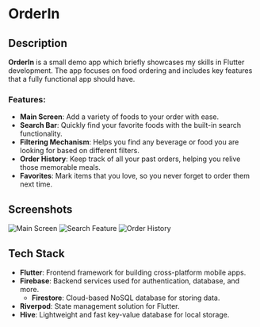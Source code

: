 # OrderIn

## Description

**OrderIn** is a small demo app which briefly showcases my skills in Flutter development. The app focuses on food ordering and includes key features that a fully functional app should have.

### Features:
- **Main Screen**: Add a variety of foods to your order with ease.
- **Search Bar**: Quickly find your favorite foods with the built-in search functionality.
- **Filtering Mechanism**: Helps you find any beverage or food you are looking for based on different filters.
- **Order History**: Keep track of all your past orders, helping you relive those memorable meals.
- **Favorites**: Mark items that you love, so you never forget to order them next time.

## Screenshots

![Main Screen](path_to_main_screen_screenshot)
![Search Feature](path_to_search_feature_screenshot)
![Order History](path_to_order_history_screenshot)

## Tech Stack

- **Flutter**: Frontend framework for building cross-platform mobile apps.
- **Firebase**: Backend services used for authentication, database, and more.
  - **Firestore**: Cloud-based NoSQL database for storing data.
- **Riverpod**: State management solution for Flutter.
- **Hive**: Lightweight and fast key-value database for local storage.
